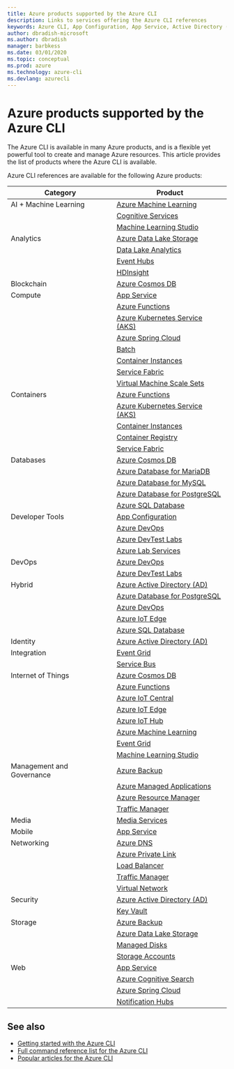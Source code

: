 ```yaml
---
title: Azure products supported by the Azure CLI
description: Links to services offering the Azure CLI references
keywords: Azure CLI, App Configuration, App Service, Active Directory (AD), Backup, Cognitive Search, Cosmos DB, Data Lake Storage, Database, MariaDB, MySQL, PostgreSQL, PostgreSQL, DevOps, DevTest Labs, DNS, Functions, IoT, IoT Central, IoT Edge, IoT Hub, Kubernetes Service (AKS), Lab Services, Machine Learning, Managed Applications, Private Link, Resource Manager, Spring Cloud, SQL Database, Batch, Cognitive Services, Container Instances, Container Registry, Data Lake Analytics, Event Grid, Event Hubs, HDInsight, Key Vault, Load Balancer, Machine Learning Studio, Managed Disks, Media Services, Notification Hubs, Service Bus, Service Fabric, Storage Accounts, Traffic Manager, Virtual Machine Scale Sets, Virtual Network, Compute, Networking, Internet of Things, Developer Tools, Databases, Analytics, Management and Governance, Hybrid, Storage, Security, AI, AI + Machine Learning
author: dbradish-microsoft
ms.author: dbradish
manager: barbkess
ms.date: 03/01/2020
ms.topic: conceptual
ms.prod: azure
ms.technology: azure-cli
ms.devlang: azurecli
---
```


# Azure products supported by the Azure CLI

The Azure CLI is available in many Azure products, and is a flexible yet powerful tool to create and manage Azure resources.  This article provides the list of products where the Azure CLI is available.  

Azure CLI references are available for the following Azure products:  

| Category | Product
|-|-|
|AI + Machine Learning|[Azure Machine Learning](https://azure.microsoft.com/services/machine-learning/)
||[Cognitive Services](https://azure.microsoft.com/services/cognitive-services)
||[Machine Learning Studio](https://azure.microsoft.com/en-us/services/machine-learning/)
|Analytics|[Azure Data Lake Storage](https://azure.microsoft.com/services/storage/data-lake-storage/)
||[Data Lake Analytics](https://azure.microsoft.com/services/data-lake-analytics/)
||[Event Hubs](https://azure.microsoft.com/services/event-hubs)
||[HDInsight](https://azure.microsoft.com/services/hdinsight)
|Blockchain|[Azure Cosmos DB](https://azure.microsoft.com/services/cosmos-db)
|Compute|[App Service](https://azure.microsoft.com/services/app-service)
||[Azure Functions](https://azure.microsoft.com/services/functions/)
||[Azure Kubernetes Service (AKS)](https://azure.microsoft.com/services/kubernetes-service/)
||[Azure Spring Cloud](https://azure.microsoft.com/services/spring-cloud)
||[Batch](https://azure.microsoft.com/services/batch)
||[Container Instances](https://azure.microsoft.com/services/container-instances)
||[Service Fabric](https://azure.microsoft.com/services/service-fabric)
||[Virtual Machine Scale Sets](https://azure.microsoft.com/services/virtual-machine-scale-sets)
|Containers|[Azure Functions](https://azure.microsoft.com/services/functions/)
||[Azure Kubernetes Service (AKS)](https://azure.microsoft.com/services/kubernetes-service/)
||[Container Instances](https://azure.microsoft.com/services/container-instances)
||[Container Registry](https://azure.microsoft.com/services/container-registry)
||[Service Fabric](https://azure.microsoft.com/services/service-fabric)
|Databases|[Azure Cosmos DB](https://azure.microsoft.com/services/cosmos-db)
||[Azure Database for MariaDB](https://azure.microsoft.com/services/mariadb)
||[Azure Database for MySQL](https://azure.microsoft.com/services/mysql)
||[Azure Database for PostgreSQL](https://azure.microsoft.com/services/postgresql)
||[Azure SQL Database](https://azure.microsoft.com/services/sql-database)
|Developer Tools|[App Configuration](https://azure.microsoft.com/services/app-configuration/)
||[Azure DevOps](https://azure.microsoft.com/services/devops/)
||[Azure DevTest Labs](https://azure.microsoft.com/services/lab-services)
||[Azure Lab Services](https://azure.microsoft.com/services/lab-services/classroom-labs/classroom-labs-overview)
|DevOps|[Azure DevOps](https://azure.microsoft.com/services/devops/)
||[Azure DevTest Labs](https://azure.microsoft.com/services/lab-services)
|Hybrid|[Azure Active Directory (AD)](https://azure.microsoft.com/services/active-directory)
||[Azure Database for PostgreSQL](https://azure.microsoft.com/services/postgresql)
||[Azure DevOps](https://azure.microsoft.com/services/devops/)
||[Azure IoT Edge](https://azure.microsoft.com/services/iot-edge)
||[Azure SQL Database](https://azure.microsoft.com/services/sql-database)
|Identity|[Azure Active Directory (AD)](https://azure.microsoft.com/services/active-directory)
|Integration|[Event Grid](https://azure.microsoft.com/services/event-grid)
||[Service Bus](https://azure.microsoft.com/services/service-bus)
|Internet of Things|[Azure Cosmos DB](https://azure.microsoft.com/services/cosmos-db)
||[Azure Functions](https://azure.microsoft.com/services/functions)
||[Azure IoT Central](https://azure.microsoft.com/services/iot-central)
||[Azure IoT Edge](https://azure.microsoft.com/services/iot-edge)
||[Azure IoT Hub](https://azure.microsoft.com/services/iot-hub)
||[Azure Machine Learning](https://azure.microsoft.com/services/machine-learning)
||[Event Grid](https://azure.microsoft.com/services/event-grid)
||[Machine Learning Studio](https://azure.microsoft.com/services/machine-learning/studio)
|Management and Governance|[Azure Backup](https://azure.microsoft.com/services/backup)
||[Azure Managed Applications](https://azure.microsoft.com/services/managed-applications/)
||[Azure Resource Manager](https://azure.microsoft.com/features/resource-manager/)
||[Traffic Manager](https://azure.microsoft.com/services/traffic-manager)
|Media|[Media Services](https://azure.microsoft.com/services/media-services)
|Mobile|[App Service](https://azure.microsoft.com/services/app-service)
|Networking|[Azure DNS](https://azure.microsoft.com/services/dns)
||[Azure Private Link](https://azure.microsoft.com/services/private-link)
||[Load Balancer](https://azure.microsoft.com/services/load-balancer)
||[Traffic Manager](https://azure.microsoft.com/services/traffic-manager)
||[Virtual Network](https://azure.microsoft.com/services/virtual-network)
|Security|[Azure Active Directory (AD)](https://azure.microsoft.com/services/active-directory)
||[Key Vault](https://azure.microsoft.com/services/key-vault)
|Storage|[Azure Backup](https://azure.microsoft.com/services/azure/backup)
||[Azure Data Lake Storage](https://azure.microsoft.com/services/storage/data-lake-storage/)
||[Managed Disks](https://azure.microsoft.com/services/storage/disks/)
||[Storage Accounts](https://azure.microsoft.com/services/storage/)
|Web|[App Service](https://azure.microsoft.com/services/app-service)
||[Azure Cognitive Search](https://azure.microsoft.com/services/search)
||[Azure Spring Cloud](https://azure.microsoft.com/services/spring-cloud)
||[Notification Hubs](https://azure.microsoft.com/services/notification-hubs)

## See also

- [Getting started with the Azure CLI](get-started-with-azure-cli.md)
- [Full command reference list for the Azure CLI](https://azure.microsoft.com/services/cli/azure/reference-index)
- [Popular articles for the Azure CLI](popular-articles-azure-cli.md)
